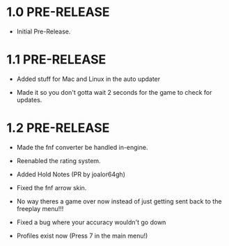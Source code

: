 # 1.0 PRE-RELEASE

- Initial Pre-Release.

# 1.1 PRE-RELEASE

- Added stuff for Mac and Linux in the auto updater

- Made it so you don't gotta wait 2 seconds for the game to check for updates. 

# 1.2 PRE-RELEASE

- Made the fnf converter be handled in-engine.

- Reenabled the rating system.

- Added Hold Notes (PR by joalor64gh)

- Fixed the fnf arrow skin.

- No way theres a game over now instead of just getting sent back to the freeplay menu!!!

- Fixed a bug where your accuracy wouldn't go down

- Profiles exist now (Press 7 in the main menu!)
